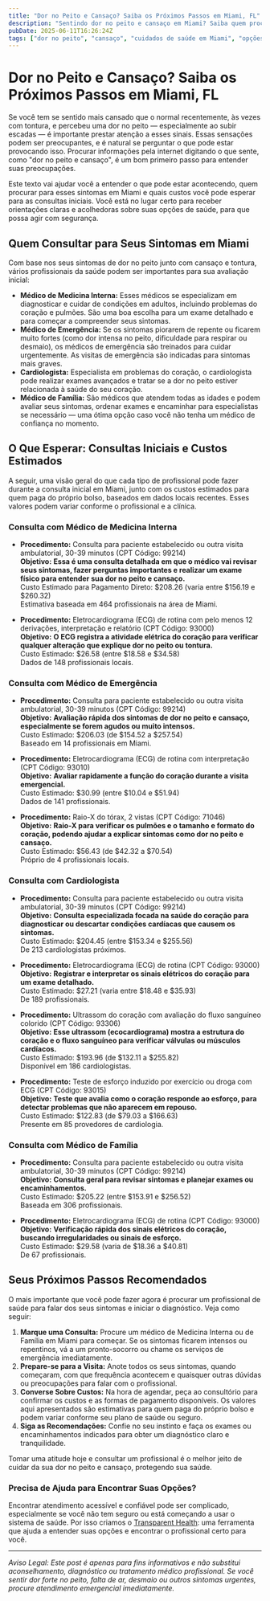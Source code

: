 ```yaml
---
title: "Dor no Peito e Cansaço? Saiba os Próximos Passos em Miami, FL"
description: "Sentindo dor no peito e cansaço em Miami? Saiba quem procurar, o que esperar e os custos típicos para seguir com confiança seus cuidados de saúde."
pubDate: 2025-06-11T16:26:24Z
tags: ["dor no peito", "cansaço", "cuidados de saúde em Miami", "opções de profissionais", "transparência de custos", "orientação médica"]
---
```


# Dor no Peito e Cansaço? Saiba os Próximos Passos em Miami, FL

Se você tem se sentido mais cansado que o normal recentemente, às vezes com tontura, e percebeu uma dor no peito — especialmente ao subir escadas — é importante prestar atenção a esses sinais. Essas sensações podem ser preocupantes, e é natural se perguntar o que pode estar provocando isso. Procurar informações pela internet digitando o que sente, como "dor no peito e cansaço", é um bom primeiro passo para entender suas preocupações.

Este texto vai ajudar você a entender o que pode estar acontecendo, quem procurar para esses sintomas em Miami e quais custos você pode esperar para as consultas iniciais. Você está no lugar certo para receber orientações claras e acolhedoras sobre suas opções de saúde, para que possa agir com segurança.

## Quem Consultar para Seus Sintomas em Miami

Com base nos seus sintomas de dor no peito junto com cansaço e tontura, vários profissionais da saúde podem ser importantes para sua avaliação inicial:

- **Médico de Medicina Interna:** Esses médicos se especializam em diagnosticar e cuidar de condições em adultos, incluindo problemas do coração e pulmões. São uma boa escolha para um exame detalhado e para começar a compreender seus sintomas.
- **Médico de Emergência:** Se os sintomas piorarem de repente ou ficarem muito fortes (como dor intensa no peito, dificuldade para respirar ou desmaio), os médicos de emergência são treinados para cuidar urgentemente. As visitas de emergência são indicadas para sintomas mais graves.
- **Cardiologista:** Especialista em problemas do coração, o cardiologista pode realizar exames avançados e tratar se a dor no peito estiver relacionada à saúde do seu coração.
- **Médico de Família:** São médicos que atendem todas as idades e podem avaliar seus sintomas, ordenar exames e encaminhar para especialistas se necessário — uma ótima opção caso você não tenha um médico de confiança no momento.

## O Que Esperar: Consultas Iniciais e Custos Estimados

A seguir, uma visão geral do que cada tipo de profissional pode fazer durante a consulta inicial em Miami, junto com os custos estimados para quem paga do próprio bolso, baseados em dados locais recentes. Esses valores podem variar conforme o profissional e a clínica.

### Consulta com Médico de Medicina Interna

- **Procedimento:** Consulta para paciente estabelecido ou outra visita ambulatorial, 30-39 minutos (CPT Código: 99214)  
  **Objetivo:** **Essa é uma consulta detalhada em que o médico vai revisar seus sintomas, fazer perguntas importantes e realizar um exame físico para entender sua dor no peito e cansaço.**  
  Custo Estimado para Pagamento Direto: $208.26 (varia entre $156.19 e $260.32)  
  Estimativa baseada em 464 profissionais na área de Miami.

- **Procedimento:** Eletrocardiograma (ECG) de rotina com pelo menos 12 derivações, interpretação e relatório (CPT Código: 93000)  
  **Objetivo:** **O ECG registra a atividade elétrica do coração para verificar qualquer alteração que explique dor no peito ou tontura.**  
  Custo Estimado: $26.58 (entre $18.58 e $34.58)  
  Dados de 148 profissionais locais.

### Consulta com Médico de Emergência

- **Procedimento:** Consulta para paciente estabelecido ou outra visita ambulatorial, 30-39 minutos (CPT Código: 99214)  
  **Objetivo:** **Avaliação rápida dos sintomas de dor no peito e cansaço, especialmente se forem agudos ou muito intensos.**  
  Custo Estimado: $206.03 (de $154.52 a $257.54)  
  Baseado em 14 profissionais em Miami.

- **Procedimento:** Eletrocardiograma (ECG) de rotina com interpretação (CPT Código: 93010)  
  **Objetivo:** **Avaliar rapidamente a função do coração durante a visita emergencial.**  
  Custo Estimado: $30.99 (entre $10.04 e $51.94)  
  Dados de 141 profissionais.

- **Procedimento:** Raio-X do tórax, 2 vistas (CPT Código: 71046)  
  **Objetivo:** **Raio-X para verificar os pulmões e o tamanho e formato do coração, podendo ajudar a explicar sintomas como dor no peito e cansaço.**  
  Custo Estimado: $56.43 (de $42.32 a $70.54)  
  Próprio de 4 profissionais locais.

### Consulta com Cardiologista

- **Procedimento:** Consulta para paciente estabelecido ou outra visita ambulatorial, 30-39 minutos (CPT Código: 99214)  
  **Objetivo:** **Consulta especializada focada na saúde do coração para diagnosticar ou descartar condições cardíacas que causem os sintomas.**  
  Custo Estimado: $204.45 (entre $153.34 e $255.56)  
  De 213 cardiologistas próximos.

- **Procedimento:** Eletrocardiograma (ECG) de rotina (CPT Código: 93000)  
  **Objetivo:** **Registrar e interpretar os sinais elétricos do coração para um exame detalhado.**  
  Custo Estimado: $27.21 (varia entre $18.48 e $35.93)  
  De 189 profissionais.

- **Procedimento:** Ultrassom do coração com avaliação do fluxo sanguíneo colorido (CPT Código: 93306)  
  **Objetivo:** **Esse ultrassom (ecocardiograma) mostra a estrutura do coração e o fluxo sanguíneo para verificar válvulas ou músculos cardíacos.**  
  Custo Estimado: $193.96 (de $132.11 a $255.82)  
  Disponível em 186 cardiologistas.

- **Procedimento:** Teste de esforço induzido por exercício ou droga com ECG (CPT Código: 93015)  
  **Objetivo:** **Teste que avalia como o coração responde ao esforço, para detectar problemas que não aparecem em repouso.**  
  Custo Estimado: $122.83 (de $79.03 a $166.63)  
  Presente em 85 provedores de cardiologia.

### Consulta com Médico de Família

- **Procedimento:** Consulta para paciente estabelecido ou outra visita ambulatorial, 30-39 minutos (CPT Código: 99214)  
  **Objetivo:** **Consulta geral para revisar sintomas e planejar exames ou encaminhamentos.**  
  Custo Estimado: $205.22 (entre $153.91 e $256.52)  
  Baseada em 306 profissionais.

- **Procedimento:** Eletrocardiograma (ECG) de rotina (CPT Código: 93000)  
  **Objetivo:** **Verificação rápida dos sinais elétricos do coração, buscando irregularidades ou sinais de esforço.**  
  Custo Estimado: $29.58 (varia de $18.36 a $40.81)  
  De 67 profissionais.

## Seus Próximos Passos Recomendados

O mais importante que você pode fazer agora é procurar um profissional de saúde para falar dos seus sintomas e iniciar o diagnóstico. Veja como seguir:

1. **Marque uma Consulta:** Procure um médico de Medicina Interna ou de Família em Miami para começar. Se os sintomas ficarem intensos ou repentinos, vá a um pronto-socorro ou chame os serviços de emergência imediatamente.
2. **Prepare-se para a Visita:** Anote todos os seus sintomas, quando começaram, com que frequência acontecem e quaisquer outras dúvidas ou preocupações para falar com o profissional.
3. **Converse Sobre Custos:** Na hora de agendar, peça ao consultório para confirmar os custos e as formas de pagamento disponíveis. Os valores aqui apresentados são estimativas para quem paga do próprio bolso e podem variar conforme seu plano de saúde ou seguro.
4. **Siga as Recomendações:** Confie no seu instinto e faça os exames ou encaminhamentos indicados para obter um diagnóstico claro e tranquilidade.

Tomar uma atitude hoje e consultar um profissional é o melhor jeito de cuidar da sua dor no peito e cansaço, protegendo sua saúde.

### Precisa de Ajuda para Encontrar Suas Opções?

Encontrar atendimento acessível e confiável pode ser complicado, especialmente se você não tem seguro ou está começando a usar o sistema de saúde. Por isso criamos o [Transparent Health](https://transparenthealth.ai): uma ferramenta que ajuda a entender suas opções e encontrar o profissional certo para você.

---

*Aviso Legal: Este post é apenas para fins informativos e não substitui aconselhamento, diagnóstico ou tratamento médico profissional. Se você sentir dor forte no peito, falta de ar, desmaio ou outros sintomas urgentes, procure atendimento emergencial imediatamente.*
